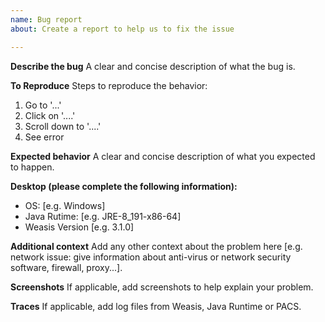 ```yaml
---
name: Bug report
about: Create a report to help us to fix the issue

---
```


**Describe the bug**
A clear and concise description of what the bug is.

**To Reproduce**
Steps to reproduce the behavior:
1. Go to '...'
2. Click on '....'
3. Scroll down to '....'
4. See error

**Expected behavior**
A clear and concise description of what you expected to happen.

**Desktop (please complete the following information):**
 - OS: [e.g. Windows]
 - Java Rutime: [e.g. JRE-8_191-x86-64]
 - Weasis Version [e.g. 3.1.0]

**Additional context**
Add any other context about the problem here [e.g. network issue: give information about anti-virus or network security software, firewall, proxy...]. 

**Screenshots**
If applicable, add screenshots to help explain your problem.

**Traces**
If applicable, add log files from Weasis, Java Runtime or PACS.

